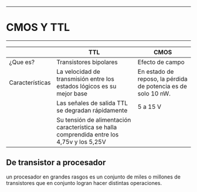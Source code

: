 
---

# CMOS Y TTL

---

 

|                  | TTL                                                                                        | CMOS                                                          |
|------------------|--------------------------------------------------------------------------------------------|---------------------------------------------------------------|
| ¿Que es?         | Transistores bipolares                                                                     | Efecto de campo                                               |
| Características  | La velocidad de transmisión entre los estados lógicos es su mejor base                     | En estado de reposo, la pérdida de potencia es de solo 10 nW. |
|                  | Las señales de salida TTL se degradan rápidamente                                          | 5 a 15 V                                                      |
|                  | Su tensión de alimentación característica se halla comprendida entre los 4,75v y los 5,25V |                                                               |


## De transistor a procesador

un procesador en grandes rasgos es un conjunto de miles o millones de transistores que en conjunto logran hacer distintas operaciones.
